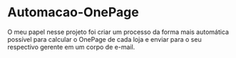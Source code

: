 # Automacao-OnePage
 O meu papel nesse projeto foi criar um processo da forma mais automática possível para calcular o OnePage de cada loja e enviar para o seu respectivo gerente em um corpo de e-mail.

